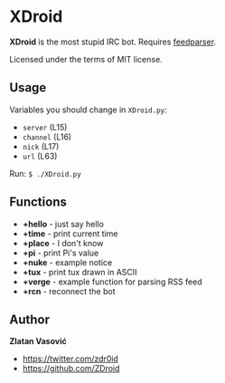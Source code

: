 # XDroid

**XDroid** is the most stupid IRC bot. Requires
[feedparser](http://code.google.com/p/feedparser/).

Licensed under the terms of MIT license.

## Usage

Variables you should change in `XDroid.py`:
* `server` (L15)
* `channel` (L16)
* `nick` (L17)
* `url` (L63)

Run: `$ ./XDroid.py`

## Functions

* **+hello** - just say hello
* **+time** - print current time
* **+place** - I don't know
* **+pi** - print Pi's value
* **+nuke** - example notice
* **+tux** - print tux drawn in ASCII
* **+verge** - example function for parsing RSS feed
* **+rcn** - reconnect the bot

## Author

**Zlatan Vasović**
* https://twitter.com/zdr0id
* https://github.com/ZDroid